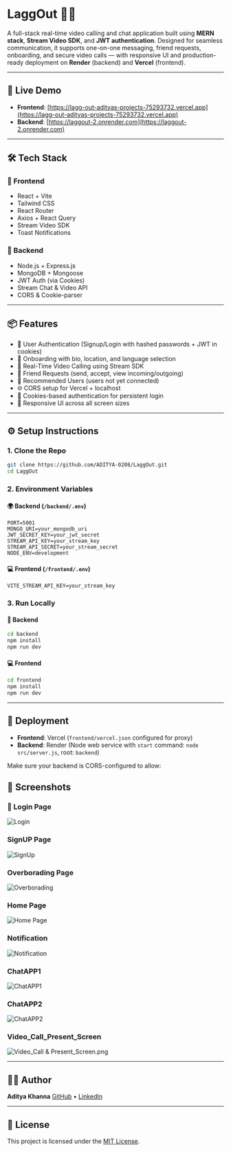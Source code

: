 

# LaggOut 🎥💬

A full-stack real-time video calling and chat application built using **MERN stack**, **Stream Video SDK**, and **JWT authentication**. Designed for seamless communication, it supports one-on-one messaging, friend requests, onboarding, and secure video calls — with responsive UI and production-ready deployment on **Render** (backend) and **Vercel** (frontend).

---

## 🔗 Live Demo

- **Frontend**: [https://lagg-out-adityas-projects-75293732.vercel.app](https://lagg-out-adityas-projects-75293732.vercel.app)  
- **Backend**: [https://laggout-2.onrender.com](https://laggout-2.onrender.com)

---

## 🛠️ Tech Stack

### 🔹 Frontend
- React + Vite
- Tailwind CSS
- React Router
- Axios + React Query
- Stream Video SDK
- Toast Notifications

### 🔹 Backend
- Node.js + Express.js
- MongoDB + Mongoose
- JWT Auth (via Cookies)
- Stream Chat & Video API
- CORS & Cookie-parser

---

## 📦 Features

- 🔐 User Authentication (Signup/Login with hashed passwords + JWT in cookies)
- 👤 Onboarding with bio, location, and language selection
- 📡 Real-Time Video Calling using Stream SDK
- 💬 Friend Requests (send, accept, view incoming/outgoing)
- 🔎 Recommended Users (users not yet connected)
- 🌐 CORS setup for Vercel + localhost
- 🍪 Cookies-based authentication for persistent login
- 📱 Responsive UI across all screen sizes

---

## ⚙️ Setup Instructions

### 1. Clone the Repo

```bash
git clone https://github.com/ADITYA-0208/LaggOut.git
cd LaggOut
````

### 2. Environment Variables

#### 🌍 Backend (`/backend/.env`)

```env
PORT=5001
MONGO_URI=your_mongodb_uri
JWT_SECRET_KEY=your_jwt_secret
STREAM_API_KEY=your_stream_key
STREAM_API_SECRET=your_stream_secret
NODE_ENV=development
```

#### 💻 Frontend (`/frontend/.env`)

```env
VITE_STREAM_API_KEY=your_stream_key
```

### 3. Run Locally

#### 🚀 Backend

```bash
cd backend
npm install
npm run dev
```

#### 💻 Frontend

```bash
cd frontend
npm install
npm run dev
```

---

## 🚀 Deployment

* **Frontend**: Vercel (`frontend/vercel.json` configured for proxy)
* **Backend**: Render (Node web service with `start` command: `node src/server.js`, root: `backend`)

Make sure your backend is CORS-configured to allow:


## 📸 Screenshots
### 🧾 Login Page
![Login](assets/Login.png)

### SignUP Page
![SignUp](assets/Signin.png)

### Overborading Page
![Overborading](assets/Overboarding.png)

### Home Page
![Home Page](assets/Homepage.png)

### Notification
![Notification](assets/Notification.png)

### ChatAPP1 
![ChatAPP1](assets/ChatAPP1.png)

### ChatAPP2
![ChatAPP2](assets/ChatAPP2.png)

### Video_Call_Present_Screen
![Video_Call & Present_Screen.png](assets/Video_Call_Present_Screen.png)


---

## 🙋‍♂️ Author

**Aditya Khanna**
[GitHub](https://github.com/ADITYA-0208) • [LinkedIn](https://www.linkedin.com/in/adityavardhankhanna)

---

## 📃 License

This project is licensed under the [MIT License](LICENSE).
